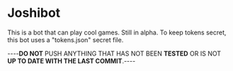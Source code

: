 # Joshibot
This is a bot that can play cool games.
Still in alpha. To keep tokens secret, this bot uses a "tokens.json" secret file.

----**DO NOT** PUSH ANYTHING THAT HAS NOT BEEN **TESTED** OR IS NOT **UP TO DATE WITH THE LAST COMMIT**.----
